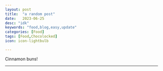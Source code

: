 ```yaml
---
layout: post
title:  "a random post"
date:   2023-06-25
desc: "idk"
keywords: "food,blog,easy,update"
categories: [Food]
tags: [Food,Chocolocked]
icon: icon-lightbulb

---
```

Cinnamon buns!



---
